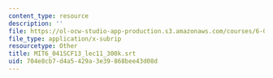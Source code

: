 ```yaml
---
content_type: resource
description: ''
file: https://ol-ocw-studio-app-production.s3.amazonaws.com/courses/6-041sc-probabilistic-systems-analysis-and-applied-probability-fall-2013/704e8cb7d4a5429a3e39868bee43d08d_MIT6_041SCF13_lec11_300k.srt
file_type: application/x-subrip
resourcetype: Other
title: MIT6_041SCF13_lec11_300k.srt
uid: 704e8cb7-d4a5-429a-3e39-868bee43d08d
---
```

